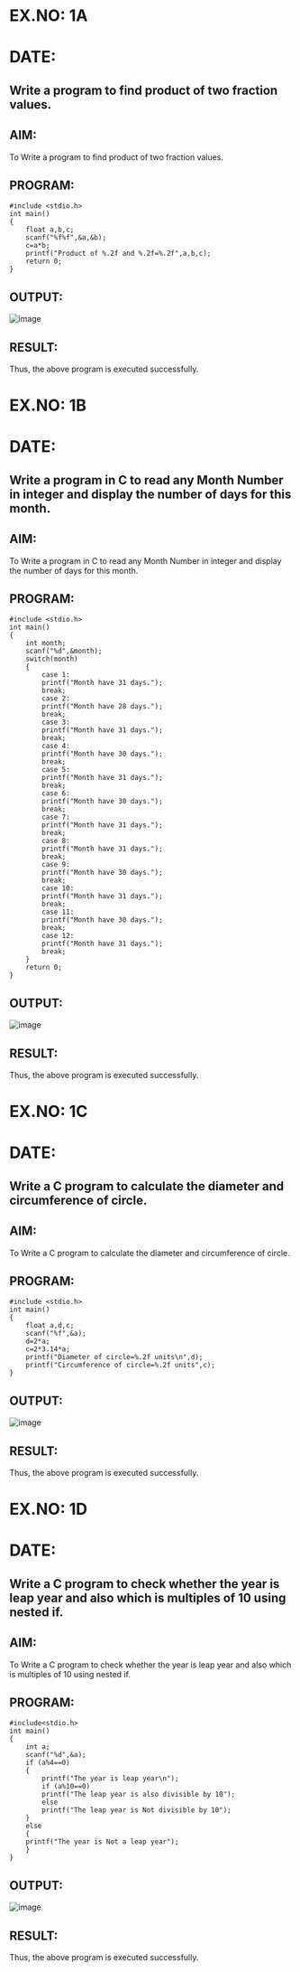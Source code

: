 # EX.NO: 1A
# DATE:
## Write a program to find product of two fraction values.
## AIM:
To Write a program to find product of two fraction values.

## PROGRAM:
```
#include <stdio.h>
int main()
{
    float a,b,c;
    scanf("%f%f",&a,&b);
    c=a*b;
    printf("Product of %.2f and %.2f=%.2f",a,b,c);
    return 0;
}
```
## OUTPUT:
![image](https://github.com/Gokhulraj2005/fundamentals-of-c/assets/138849253/2e5776d5-16c0-4081-8a98-917e15e318b1)

## RESULT:
Thus, the above program is executed successfully.


# EX.NO: 1B
# DATE:
## Write a program in C to read any Month Number in integer and display the number of days for this month.

## AIM:
To Write a program in C to read any Month Number in integer and display the number of days for this month.

## PROGRAM:
```
#include <stdio.h>
int main()  
{
    int month;
    scanf("%d",&month);
    switch(month)
    {
        case 1:
        printf("Month have 31 days.");
        break;
        case 2:
        printf("Month have 28 days.");
        break;
        case 3:
        printf("Month have 31 days.");
        break;
        case 4:
        printf("Month have 30 days.");
        break;
        case 5:
        printf("Month have 31 days.");
        break;
        case 6:
        printf("Month have 30 days.");
        break;
        case 7:
        printf("Month have 31 days.");
        break;
        case 8:
        printf("Month have 31 days.");
        break;
        case 9:
        printf("Month have 30 days.");
        break;
        case 10:
        printf("Month have 31 days.");
        break;
        case 11:
        printf("Month have 30 days.");
        break;
        case 12:
        printf("Month have 31 days.");
        break;
    }
    return 0;
}
```
## OUTPUT:
![image](https://github.com/Gokhulraj2005/fundamentals-of-c/assets/138849253/b2e8f5ea-737b-4407-9be1-7459cca9fa78)

## RESULT:
Thus, the above program is executed successfully.

# EX.NO: 1C
# DATE:
## Write a C program to calculate the diameter and circumference of circle.
## AIM:
To Write a C program to calculate the diameter and circumference of circle.
## PROGRAM:
```
#include <stdio.h>
int main()
{
    float a,d,c;
    scanf("%f",&a);
    d=2*a;
    c=2*3.14*a;
    printf("Diameter of circle=%.2f units\n",d);
    printf("Circumference of circle=%.2f units",c);
}
```
## OUTPUT:
![image](https://github.com/Gokhulraj2005/fundamentals-of-c/assets/138849253/8a993de3-ea82-4b13-a2bd-f9a99315a034)

## RESULT:
Thus, the above program is executed successfully.


# EX.NO: 1D
# DATE:
## Write a C program to check whether the year is leap year and also which is multiples  of 10 using nested if.
## AIM:
To Write a C program to check whether the year is leap year and also which is multiples  of 10 using nested if.

## PROGRAM:
```
#include<stdio.h>
int main()
{
    int a;
    scanf("%d",&a);
    if (a%4==0)
    {
        printf("The year is leap year\n");
        if (a%10==0)
        printf("The leap year is also divisible by 10");
        else
        printf("The leap year is Not divisible by 10");
    }
    else
    {
    printf("The year is Not a leap year");
    }
}
```
## OUTPUT:
![image](https://github.com/Gokhulraj2005/fundamentals-of-c/assets/138849253/07995c26-d595-4bc4-9173-5bace12ab3eb)

## RESULT:
Thus, the above program is executed successfully.
